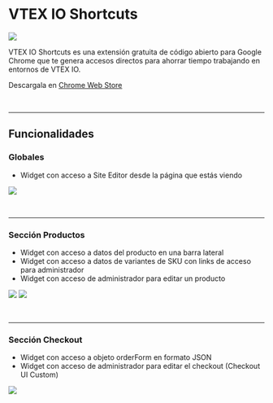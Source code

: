 # **VTEX IO Shortcuts**

![](https://i.imgur.com/AUoSgNy.png)

VTEX IO Shortcuts es una extensión gratuita de código abierto para Google Chrome que te genera accesos directos para ahorrar tiempo trabajando en entornos de VTEX IO.

Descargala en [Chrome Web Store](https://chrome.google.com/webstore/detail/vtex-io-shortcuts/hmpjjdpnijjloflnedjeapccfcpijgdj?hl=es&authuser=1)


<br /> 

___

## **Funcionalidades**


### **Globales**
- Widget con acceso a Site Editor desde la página que estás viendo

![](https://i.imgur.com/lgEaKmF.png)

<br /> 

___
### **Sección Productos**
- Widget con acceso a datos del producto en una barra lateral
- Widget con acceso a datos de variantes de SKU con links de acceso para administrador
- Widget con acceso de administrador para editar un producto

![](https://i.imgur.com/tFra8kK.png)
![](https://i.imgur.com/zxi7jCw.png)


<br /> 

___
### **Sección Checkout**
- Widget con acceso a objeto orderForm en formato JSON
- Widget con acceso de administrador para editar el checkout (Checkout UI Custom)

![](https://i.imgur.com/cvVyw5M.png)

